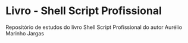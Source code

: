 # Livro - Shell Script Profissional
Repositório de estudos do livro Shell Script Profissional do autor Aurélio Marinho Jargas
